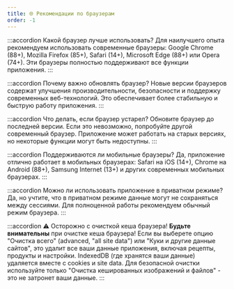 ```yaml
---
title: 🌐 Рекомендации по браузерам
order: -1
---
```


:::accordion Какой браузер лучше использовать?
Для наилучшего опыта рекомендуем использовать современные браузеры: Google Chrome (88+), Mozilla Firefox (85+), Safari (14+), Microsoft Edge (88+) или Opera (74+). Эти браузеры полностью поддерживают все функции приложения.
:::

:::accordion Почему важно обновлять браузер?
Новые версии браузеров содержат улучшения производительности, безопасности и поддержку современных веб-технологий. Это обеспечивает более стабильную и быструю работу приложения.
:::

:::accordion Что делать, если браузер устарел?
Обновите браузер до последней версии. Если это невозможно, попробуйте другой современный браузер. Приложение может работать на старых версиях, но некоторые функции могут быть недоступны.
:::

:::accordion Поддерживаются ли мобильные браузеры?
Да, приложение отлично работает в мобильных браузерах: Safari на iOS (14+), Chrome на Android (88+), Samsung Internet (13+) и других современных мобильных браузерах.
:::

:::accordion Можно ли использовать приложение в приватном режиме?
Да, но учтите, что в приватном режиме данные могут не сохраняться между сессиями. Для полноценной работы рекомендуем обычный режим браузера.
:::

:::accordion ⚠️ Осторожно с очисткой кеша браузера!
**Будьте внимательны** при очистке кеша браузера! Если вы выберете опцию "Очистка всего" (advanced, "all site data") или "Куки и другие данные сайтов", это удалит все ваши данные приложения, включая рецепты, продукты и настройки. IndexedDB (где хранятся ваши данные) удаляется вместе с cookies и site data. Для безопасной очистки используйте только "Очистка кешированных изображений и файлов" - это не затронет ваши данные.
:::
